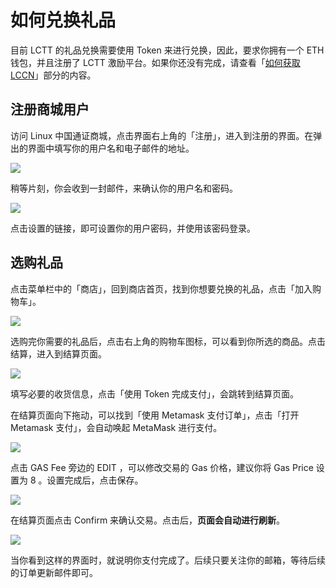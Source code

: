 # 如何兑换礼品

目前 LCTT 的礼品兑换需要使用 Token 来进行兑换，因此，要求你拥有一个  ETH 钱包，并且注册了 LCTT 激励平台。如果你还没有完成，请查看「[如何获取 LCCN](how-to-get-lccn.md)」部分的内容。

## 注册商城用户

访问 Linux 中国通证商城，点击界面右上角的「注册」，进入到注册的界面。在弹出的界面中填写你的用户名和电子邮件的地址。

![](../images/store_images/register_to_store.jpg)

稍等片刻，你会收到一封邮件，来确认你的用户名和密码。

![](../images/store_images/register_email.jpg)

点击设置的链接，即可设置你的用户密码，并使用该密码登录。

## 选购礼品

点击菜单栏中的「商店」，回到商店首页，找到你想要兑换的礼品，点击「加入购物车」。

![](../images/store_images/add_item_to_cart.jpg)

选购完你需要的礼品后，点击右上角的购物车图标，可以看到你所选的商品。点击结算，进入到结算页面。

![](../images/store_images/checkout_screen.jpg)

填写必要的收货信息，点击「使用 Token 完成支付」，会跳转到结算页面。

在结算页面向下拖动，可以找到「使用 Metamask 支付订单」，点击「打开 Metamask 支付」，会自动唤起 MetaMask 进行支付。

![](../images/store_images/metamask_checkout_screen.jpg)

点击 GAS Fee 旁边的 EDIT ，可以修改交易的 Gas 价格，建议你将 Gas Price 设置为 8 。设置完成后，点击保存。

![](../images/store_images/set_gas_price.jpg)

在结算页面点击 Confirm 来确认交易。点击后，**页面会自动进行刷新**。

![](../images/store_images/checkout_compete.jpg)

当你看到这样的界面时，就说明你支付完成了。后续只要关注你的邮箱，等待后续的订单更新邮件即可。
